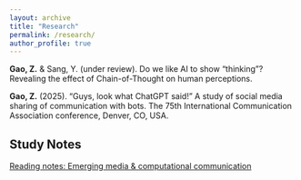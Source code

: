 ```yaml
---
layout: archive
title: "Research"
permalink: /research/
author_profile: true
---
```


**Gao, Z.** & Sang, Y. (under review). Do we like AI to show “thinking”? Revealing the effect of Chain-of-Thought on human perceptions.  

**Gao, Z.** (2025). “Guys, look what ChatGPT said!” A study of social media sharing of communication with bots. The 75th International Communication Association conference, Denver, CO, USA.</p>


Study Notes
---
[Reading notes: Emerging media & computational communication]("https://lv7w5nvrr9.feishu.cn/docx/DFmadtvlaoI4qYxjyQIc1y3enOe")
